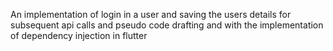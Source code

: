 An implementation of login in a user and saving the users details for subsequent api calls and pseudo code drafting and with the implementation of dependency injection in flutter
